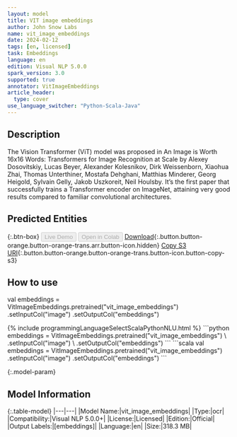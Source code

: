 ```yaml
---
layout: model
title: VIT image embeddings
author: John Snow Labs
name: vit_image_embeddings
date: 2024-02-12
tags: [en, licensed]
task: Embeddings
language: en
edition: Visual NLP 5.0.0
spark_version: 3.0
supported: true
annotator: VitImageEmbeddings
article_header:
  type: cover
use_language_switcher: "Python-Scala-Java"
---
```


## Description

The Vision Transformer (ViT) model was proposed in An Image is Worth 16x16 Words: Transformers for Image Recognition at Scale by Alexey Dosovitskiy, Lucas Beyer, Alexander Kolesnikov, Dirk Weissenborn, Xiaohua Zhai, Thomas Unterthiner, Mostafa Dehghani, Matthias Minderer, Georg Heigold, Sylvain Gelly, Jakob Uszkoreit, Neil Houlsby. It’s the first paper that successfully trains a Transformer encoder on ImageNet, attaining very good results compared to familiar convolutional architectures.

## Predicted Entities



{:.btn-box}
<button class="button button-orange" disabled>Live Demo</button>
<button class="button button-orange" disabled>Open in Colab</button>
[Download](https://s3.amazonaws.com/auxdata.johnsnowlabs.com/clinical/ocr/vit_image_embeddings_en_5.0.0_3.0_1707715428834.zip){:.button.button-orange.button-orange-trans.arr.button-icon.hidden}
[Copy S3 URI](s3://auxdata.johnsnowlabs.com/clinical/ocr/vit_image_embeddings_en_5.0.0_3.0_1707715428834.zip){:.button.button-orange.button-orange-trans.button-icon.button-copy-s3}

## How to use

val embeddings = VitImageEmbeddings.pretrained("vit_image_embeddings")
   .setInputCol("image")
   .setOutputCol("embeddings")

<div class="tabs-box" markdown="1">
{% include programmingLanguageSelectScalaPythonNLU.html %}
```python
embeddings = VitImageEmbeddings.pretrained("vit_image_embeddings") \
   .setInputCol("image") \
   .setOutputCol("embeddings")
```
```scala
val embeddings = VitImageEmbeddings.pretrained("vit_image_embeddings")
   .setInputCol("image")
   .setOutputCol("embeddings")
```
</div>

{:.model-param}
## Model Information

{:.table-model}
|---|---|
|Model Name:|vit_image_embeddings|
|Type:|ocr|
|Compatibility:|Visual NLP 5.0.0+|
|License:|Licensed|
|Edition:|Official|
|Output Labels:|[embeddings]|
|Language:|en|
|Size:|318.3 MB|